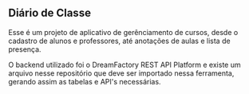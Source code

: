 ## Diário de Classe
Esse é um projeto de aplicativo de gerênciamento de cursos, desde o cadastro de alunos e professores, até anotações de aulas e lista de presença.

O backend utilizado foi o DreamFactory REST API Platform e existe um arquivo nesse repositório que deve ser importado nessa ferramenta, gerando assim as tabelas e API's necessárias.


